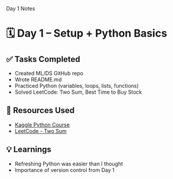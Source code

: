 Day 1 Notes
# 🗓️ Day 1 – Setup + Python Basics

## ✅ Tasks Completed

- Created ML/DS GitHub repo
- Wrote README.md
- Practiced Python (variables, loops, lists, functions)
- Solved LeetCode: Two Sum, Best Time to Buy Stock

## 🔗 Resources Used

- [Kaggle Python Course](https://www.kaggle.com/learn/python)
- [LeetCode - Two Sum](https://leetcode.com/problems/two-sum/)

## 💡 Learnings

- Refreshing Python was easier than I thought
- Importance of version control from Day 1

